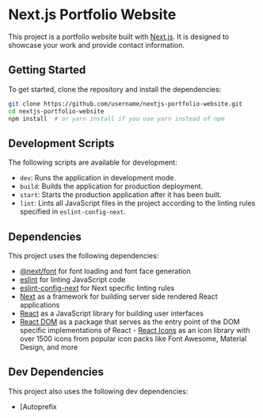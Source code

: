 # Next.js Portfolio Website

This project is a portfolio website built with [Next.js](https://nextjs.org/). It is designed to showcase your work and provide contact information.

## Getting Started

To get started, clone the repository and install the dependencies:

```bash
git clone https://github.com/username/nextjs-portfolio-website.git
cd nextjs-portfolio-website
npm install  # or yarn install if you use yarn instead of npm
```

## Development Scripts

The following scripts are available for development:

- `dev`: Runs the application in development mode.
- `build`: Builds the application for production deployment.
- `start`: Starts the production application after it has been built.
- `lint`: Lints all JavaScript files in the project according to the linting rules specified in `eslint-config-next`.

## Dependencies

This project uses the following dependencies:

- [@next/font](https://www.npmjs.com/package/@next/font) for font loading and font face generation
- [eslint](https://eslint.org/) for linting JavaScript code
- [eslint-config-next](https://www.npmjs.com/package/eslint-config-next) for Next specific linting rules
- [Next](https://nextjs.org/) as a framework for building server side rendered React applications
- [React](https://reactjs.org/) as a JavaScript library for building user interfaces
- [React DOM](https://reactjs.org/docs/react-dom) as a package that serves as the entry point of the DOM specific implementations of React - [React Icons](https://react-icons.netlify.com/#/) as an icon library with over 1500 icons from popular icon packs like Font Awesome, Material Design, and more

## Dev Dependencies

This project also uses the following dev dependencies:

- [Autoprefix
